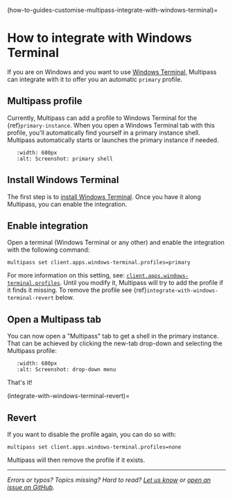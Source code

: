 (how-to-guides-customise-multipass-integrate-with-windows-terminal)=
# How to integrate with Windows Terminal

If you are on Windows and you want to use [Windows Terminal](https://aka.ms/terminal), Multipass can integrate with it to offer you an automatic `primary` profile.

## Multipass profile

Currently, Multipass can add a profile to Windows Terminal for the {ref}`primary-instance`. When you open a Windows Terminal tab with this profile, you'll automatically find yourself in a primary instance shell. Multipass automatically starts or launches the primary instance if needed.

```{figure} /images/multipass-windows-terminal-1.png
   :width: 680px
   :alt: Screenshot: primary shell
```

<!-- Original image on the Asset Manager
![Screenshot: primary shell|800x490, 85%](https://assets.ubuntu.com/v1/f875c1d3-multipass-windows-terminal-1.png)
-->

## Install Windows Terminal

The first step is to [install Windows Terminal](https://github.com/microsoft/terminal#installing-and-running-windows-terminal). Once you have it along Multipass, you can enable the integration.

## Enable integration

Open a terminal (Windows Terminal or any other) and enable the integration with the following command:

```
multipass set client.apps.windows-terminal.profiles=primary
```

For more information on this setting, see: [`client.apps.windows-terminal.profiles`](/reference/settings/client-apps-windows-terminal-profiles). Until you modify it, Multipass will try to add the profile if it finds it missing. To remove the profile see {ref}`integrate-with-windows-terminal-revert` below.

## Open a Multipass tab

You can now open a "Multipass" tab to get a shell in the primary instance. That can be achieved by clicking the new-tab drop-down and selecting the Multipass profile:

```{figure} /images/multipass-windows-terminal-2.jpeg
   :width: 680px
   :alt: Screenshot: drop-down menu
```

<!-- Original image on the Asset Manager
![Screenshot: drop-down menu|800x490, 85%](https://assets.ubuntu.com/v1/d14d32d6-multipass-windows-terminal-2.jpeg)
-->

That's it!

(integrate-with-windows-terminal-revert)=
## Revert

If you want to disable the profile again, you can do so with:

```
multipass set client.apps.windows-terminal.profiles=none
```

Multipass will then remove the profile if it exists.

---

*Errors or typos? Topics missing? Hard to read? <a href="https://docs.google.com/forms/d/e/1FAIpQLSd0XZDU9sbOCiljceh3rO_rkp6vazy2ZsIWgx4gsvl_Sec4Ig/viewform?usp=pp_url&entry.317501128=https://canonical.com/multipass/docs/windows-terminal-integration" target="_blank">Let us know</a> or <a href="https://github.com/canonical/multipass/issues/new/choose" target="_blank">open an issue on GitHub</a>.*
